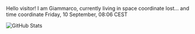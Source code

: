 Hello visitor! I am Giammarco, currently living in space coordinate lost... and time coordinate Friday, 10 September, 08:06 CEST

![GitHub Stats](https://github-readme-stats.vercel.app/api?username=grcasanova)
